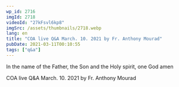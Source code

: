 ```yaml
---
wp_id: 2716
imgId: 2718
videoId: "27kFsvl6kp8"
imgSrc: /assets/thumbnails/2718.webp
lang: en
title: "COA live Q&A March. 10. 2021 by Fr. Anthony Mourad"
pubDate: 2021-03-11T00:10:55
tags: ["q&a"]
---
```


<p>In the name of the Father, the Son and the Holy spirit, one God amen</p>
<p>COA live Q&amp;A March. 10. 2021 by Fr. Anthony Mourad</p>
